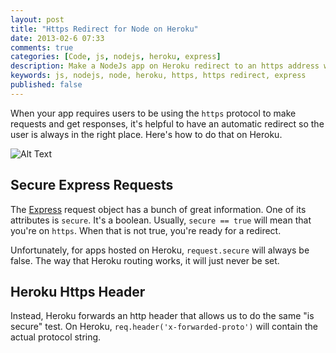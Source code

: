```yaml
---
layout: post
title: "Https Redirect for Node on Heroku"
date: 2013-02-6 07:33
comments: true
categories: [Code, js, nodejs, heroku, express]
description: Make a NodeJs app on Heroku redirect to an https address when it is not using one.
keywords: js, nodejs, node, heroku, https, https redirect, express
published: false
---
```


When your app requires users to be using the `https` protocol to make requests and get responses, it's helpful to have an automatic redirect so the user is always in the right place.  Here's how to do that on Heroku.

![Alt Text](http://i.imgur.com/M0kYA.jpg)

<!--more-->

## Secure Express Requests

The [Express](http://) request object has a bunch of great information.  One of its attributes is `secure`.  It's a boolean.  Usually, `secure == true` will mean that you're on `https`.  When that is not true, you're ready for a redirect.  

Unfortunately, for apps hosted on Heroku, `request.secure` will always be false.  The way that Heroku routing works, it will just never be set.  

## Heroku Https Header

Instead, Heroku forwards an http header that allows us to do the same "is secure" test.  On Heroku, `req.header('x-forwarded-proto')` will contain the actual protocol string.
